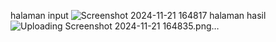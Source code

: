 halaman input
![Screenshot 2024-11-21 164817](https://github.com/user-attachments/assets/e6395fbd-8393-4a1f-abb1-13e2fa8a65f0)
halaman hasil
![Uploading Screenshot 2024-11-21 164835.png…]()
